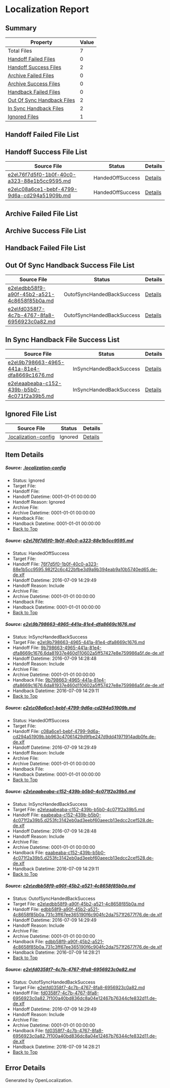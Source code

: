# <a name='report-top'></a> Localization Report

## Summary
 Property | Value 
 -------- | ----- 
 Total Files | 7
[ Handoff Failed Files ](#handoff-failed-list)| 0
[ Handoff Success Files ](#handoff-success-list)| 2
[ Archive Failed Files ](#archive-failed-list)| 0
[ Archive Success Files ](#archive-success-list)| 0
[ Handback Failed Files ](#handback-failed-list)| 0
[ Out Of Sync Handback Files ](#outofsync-handback-success-list)| 2
[ In Sync Handback Files ](#insync-handback-success-list)| 2
[ Ignored Files ](#ignored-list)| 1

## <a name='handoff-failed-list'></a> Handoff Failed File List

## <a name='handoff-success-list'></a> Handoff Success File List
 Source File | Status | Details 
 ----------- | ------ | ------- 
 [e2e\76f7d5f0-1b0f-40c0-a323-88e1b5cc9595.md](https://github.com/OpenLocalizationTestOrg/oltest/blob/4acb7230f3f7b91e0ee69ad4c99b0a2512b2639a/e2e/76f7d5f0-1b0f-40c0-a323-88e1b5cc9595.md) | HandedOffSuccess | [Details](#f2a4cb2a2fca8690bbad08235dac2a81691ab6321)
 [e2e\c08a6ce1-bebf-4799-9d6a-cd294a51909b.md](https://github.com/OpenLocalizationTestOrg/oltest/blob/a2093e88901709cad0900984d73415043ece28cf/e2e/c08a6ce1-bebf-4799-9d6a-cd294a51909b.md) | HandedOffSuccess | [Details](#6f97868279ec68ae9944c0ceca53536ccab79a573)

## <a name='archive-failed-list'></a> Archive Failed File List

## <a name='archive-success-list'></a> Archive Success File List

## <a name='handback-failed-list'></a> Handback Failed File List

## <a name='outofsync-handback-success-list'></a> Out Of Sync Handback Success File List
 Source File | Status | Details 
 ----------- | ------ | ------- 
 [e2e\edbb58f9-a90f-45b2-a521-4c8658f85b0a.md](https://github.com/OpenLocalizationTestOrg/oltest/blob/cf0fd707079271e6ec012289a085943e5c41de5e/e2e/edbb58f9-a90f-45b2-a521-4c8658f85b0a.md) | OutofSyncHandedBackSuccess | [Details](#8088cdbca751dc108ca3dd20e1e263d6a512f5755)
 [e2e\fd0358f7-4c7b-4767-8fa8-6956923c0a82.md](https://github.com/OpenLocalizationTestOrg/oltest/blob/cf0fd707079271e6ec012289a085943e5c41de5e/e2e/fd0358f7-4c7b-4767-8fa8-6956923c0a82.md) | OutofSyncHandedBackSuccess | [Details](#daadbfd0610f77d18105d64f19f90e5d848462866)

## <a name='insync-handback-success-list'></a> In Sync Handback File Success List
 Source File | Status | Details 
 ----------- | ------ | ------- 
 [e2e\9b798663-4965-441a-81e4-dfa8669c1676.md](https://github.com/OpenLocalizationTestOrg/oltest/blob/3a7ff0dca985da2db18a0847d44e7fde298bae7a/e2e/9b798663-4965-441a-81e4-dfa8669c1676.md) | InSyncHandedBackSuccess | [Details](#c6294e3b49c51ed9e498a102881884a3ad180d2f2)
 [e2e\eaabeaba-c152-439b-b5b0-4c071f2a39b5.md](https://github.com/OpenLocalizationTestOrg/oltest/blob/3a7ff0dca985da2db18a0847d44e7fde298bae7a/e2e/eaabeaba-c152-439b-b5b0-4c071f2a39b5.md) | InSyncHandedBackSuccess | [Details](#5fbf160788327fe993bc28ce94f89a6f5dae71374)

## <a name='ignored-list'></a> Ignored File List
 Source File | Status | Details 
 ----------- | ------ | ------- 
 [.localization-config](https://github.com/OpenLocalizationTestOrg/oltest/blob/a2093e88901709cad0900984d73415043ece28cf/.localization-config) | Ignored | [Details](#3d4f252ac210baf56311d7e97dcc2db10974dbd20)

## Item Details
##### <a name='3d4f252ac210baf56311d7e97dcc2db10974dbd20'></a> Source: [.localization-config](https://github.com/OpenLocalizationTestOrg/oltest/blob/a2093e88901709cad0900984d73415043ece28cf/.localization-config)
* Status: Ignored
* Target File: 
* Handoff File: 
* Handoff Datetime: 0001-01-01 00:00:00
* Handoff Reason: Ignored
* Archive File: 
* Archive Datetime: 0001-01-01 00:00:00
* Handback File: 
* Handback Datetime: 0001-01-01 00:00:00
* [Back to Top](#report-top)

##### <a name='f2a4cb2a2fca8690bbad08235dac2a81691ab6321'></a> Source: [e2e\76f7d5f0-1b0f-40c0-a323-88e1b5cc9595.md](https://github.com/OpenLocalizationTestOrg/oltest/blob/4acb7230f3f7b91e0ee69ad4c99b0a2512b2639a/e2e/76f7d5f0-1b0f-40c0-a323-88e1b5cc9595.md)
* Status: HandedOffSuccess
* Target File: 
* Handoff File: [76f7d5f0-1b0f-40c0-a323-88e1b5cc9595.982f2c6c422bfbe3d9a9b394eab9a10b5740ed65.de-de.xlf](https://github.com/OpenLocalizationTestOrg/olhandoff-e2e/blob/8636f70a2fcb740ddddfae59dfa6cf405a971db8/ol-handoff/OpenLocalizationTestOrg/oltest-dede-fly/ci/ht/76f7d5f0-1b0f-40c0-a323-88e1b5cc9595.982f2c6c422bfbe3d9a9b394eab9a10b5740ed65.de-de.xlf)
* Handoff Datetime: 2016-07-09 14:29:49
* Handoff Reason: Include
* Archive File: 
* Archive Datetime: 0001-01-01 00:00:00
* Handback File: 
* Handback Datetime: 0001-01-01 00:00:00
* [Back to Top](#report-top)

##### <a name='c6294e3b49c51ed9e498a102881884a3ad180d2f2'></a> Source: [e2e\9b798663-4965-441a-81e4-dfa8669c1676.md](https://github.com/OpenLocalizationTestOrg/oltest/blob/3a7ff0dca985da2db18a0847d44e7fde298bae7a/e2e/9b798663-4965-441a-81e4-dfa8669c1676.md)
* Status: InSyncHandedBackSuccess
* Target File: [e2e\9b798663-4965-441a-81e4-dfa8669c1676.md](https://github.com/OpenLocalizationTestOrg/oltest-dede-fly/blob/ed2bc445f09cecde20160472557b642c7f7d83ec/e2e/9b798663-4965-441a-81e4-dfa8669c1676.md)
* Handoff File: [9b798663-4965-441a-81e4-dfa8669c1676.6da81937e460d110602a5ff57427e8e759986a5f.de-de.xlf](https://github.com/OpenLocalizationTestOrg/olhandoff-e2e/blob/7df01fc1c78f157e37389a56ad9888da4034a39b/ol-handoff/OpenLocalizationTestOrg/oltest-dede-fly/ci/ht/9b798663-4965-441a-81e4-dfa8669c1676.6da81937e460d110602a5ff57427e8e759986a5f.de-de.xlf)
* Handoff Datetime: 2016-07-09 14:28:48
* Handoff Reason: Include
* Archive File: 
* Archive Datetime: 0001-01-01 00:00:00
* Handback File: [9b798663-4965-441a-81e4-dfa8669c1676.6da81937e460d110602a5ff57427e8e759986a5f.de-de.xlf](https://github.com/OpenLocalizationTestOrg/olhandback-e2e/blob/a548c15a0097d5b8b07770a03fc28472b761181c/ol-handback/OpenLocalizationTestOrg/oltest-dede-fly/ci/ht/9b798663-4965-441a-81e4-dfa8669c1676.6da81937e460d110602a5ff57427e8e759986a5f.de-de.xlf)
* Handback Datetime: 2016-07-09 14:29:11
* [Back to Top](#report-top)

##### <a name='6f97868279ec68ae9944c0ceca53536ccab79a573'></a> Source: [e2e\c08a6ce1-bebf-4799-9d6a-cd294a51909b.md](https://github.com/OpenLocalizationTestOrg/oltest/blob/a2093e88901709cad0900984d73415043ece28cf/e2e/c08a6ce1-bebf-4799-9d6a-cd294a51909b.md)
* Status: HandedOffSuccess
* Target File: 
* Handoff File: [c08a6ce1-bebf-4799-9d6a-cd294a51909b.bb963c47061429d9fbe247d9dd41971914adb0fe.de-de.xlf](https://github.com/OpenLocalizationTestOrg/olhandoff-e2e/blob/8636f70a2fcb740ddddfae59dfa6cf405a971db8/ol-handoff/OpenLocalizationTestOrg/oltest-dede-fly/ci/ht/c08a6ce1-bebf-4799-9d6a-cd294a51909b.bb963c47061429d9fbe247d9dd41971914adb0fe.de-de.xlf)
* Handoff Datetime: 2016-07-09 14:29:49
* Handoff Reason: Include
* Archive File: 
* Archive Datetime: 0001-01-01 00:00:00
* Handback File: 
* Handback Datetime: 0001-01-01 00:00:00
* [Back to Top](#report-top)

##### <a name='5fbf160788327fe993bc28ce94f89a6f5dae71374'></a> Source: [e2e\eaabeaba-c152-439b-b5b0-4c071f2a39b5.md](https://github.com/OpenLocalizationTestOrg/oltest/blob/3a7ff0dca985da2db18a0847d44e7fde298bae7a/e2e/eaabeaba-c152-439b-b5b0-4c071f2a39b5.md)
* Status: InSyncHandedBackSuccess
* Target File: [e2e\eaabeaba-c152-439b-b5b0-4c071f2a39b5.md](https://github.com/OpenLocalizationTestOrg/oltest-dede-fly/blob/ed2bc445f09cecde20160472557b642c7f7d83ec/e2e/eaabeaba-c152-439b-b5b0-4c071f2a39b5.md)
* Handoff File: [eaabeaba-c152-439b-b5b0-4c071f2a39b5.d253fc3142eb0ad3eebf60aeecb13edcc2cef528.de-de.xlf](https://github.com/OpenLocalizationTestOrg/olhandoff-e2e/blob/7df01fc1c78f157e37389a56ad9888da4034a39b/ol-handoff/OpenLocalizationTestOrg/oltest-dede-fly/ci/ht/eaabeaba-c152-439b-b5b0-4c071f2a39b5.d253fc3142eb0ad3eebf60aeecb13edcc2cef528.de-de.xlf)
* Handoff Datetime: 2016-07-09 14:28:48
* Handoff Reason: Include
* Archive File: 
* Archive Datetime: 0001-01-01 00:00:00
* Handback File: [eaabeaba-c152-439b-b5b0-4c071f2a39b5.d253fc3142eb0ad3eebf60aeecb13edcc2cef528.de-de.xlf](https://github.com/OpenLocalizationTestOrg/olhandback-e2e/blob/a548c15a0097d5b8b07770a03fc28472b761181c/ol-handback/OpenLocalizationTestOrg/oltest-dede-fly/ci/ht/eaabeaba-c152-439b-b5b0-4c071f2a39b5.d253fc3142eb0ad3eebf60aeecb13edcc2cef528.de-de.xlf)
* Handback Datetime: 2016-07-09 14:29:11
* [Back to Top](#report-top)

##### <a name='8088cdbca751dc108ca3dd20e1e263d6a512f5755'></a> Source: [e2e\edbb58f9-a90f-45b2-a521-4c8658f85b0a.md](https://github.com/OpenLocalizationTestOrg/oltest/blob/cf0fd707079271e6ec012289a085943e5c41de5e/e2e/edbb58f9-a90f-45b2-a521-4c8658f85b0a.md)
* Status: OutofSyncHandedBackSuccess
* Target File: [e2e\edbb58f9-a90f-45b2-a521-4c8658f85b0a.md](https://github.com/OpenLocalizationTestOrg/oltest-dede-fly/blob/87150b65360d2395b4b7d1cb342cd75632cc9d7a/e2e/edbb58f9-a90f-45b2-a521-4c8658f85b0a.md)
* Handoff File: [edbb58f9-a90f-45b2-a521-4c8658f85b0a.731c3ff67ee365190f6c904fc2da7571f2677f76.de-de.xlf](https://github.com/OpenLocalizationTestOrg/olhandoff-e2e/blob/8636f70a2fcb740ddddfae59dfa6cf405a971db8/ol-handoff/OpenLocalizationTestOrg/oltest-dede-fly/ci/ht/edbb58f9-a90f-45b2-a521-4c8658f85b0a.731c3ff67ee365190f6c904fc2da7571f2677f76.de-de.xlf)
* Handoff Datetime: 2016-07-09 14:29:49
* Handoff Reason: Include
* Archive File: 
* Archive Datetime: 0001-01-01 00:00:00
* Handback File: [edbb58f9-a90f-45b2-a521-4c8658f85b0a.731c3ff67ee365190f6c904fc2da7571f2677f76.de-de.xlf](https://github.com/OpenLocalizationTestOrg/olhandback-e2e/blob/6c4975a0dd5158aa8aa7544db717824d4e1ac111/ol-handback/OpenLocalizationTestOrg/oltest-dede-fly/ci/high/edbb58f9-a90f-45b2-a521-4c8658f85b0a.731c3ff67ee365190f6c904fc2da7571f2677f76.de-de.xlf)
* Handback Datetime: 2016-07-09 14:28:21
* [Back to Top](#report-top)

##### <a name='daadbfd0610f77d18105d64f19f90e5d848462866'></a> Source: [e2e\fd0358f7-4c7b-4767-8fa8-6956923c0a82.md](https://github.com/OpenLocalizationTestOrg/oltest/blob/cf0fd707079271e6ec012289a085943e5c41de5e/e2e/fd0358f7-4c7b-4767-8fa8-6956923c0a82.md)
* Status: OutofSyncHandedBackSuccess
* Target File: [e2e\fd0358f7-4c7b-4767-8fa8-6956923c0a82.md](https://github.com/OpenLocalizationTestOrg/oltest-dede-fly/blob/87150b65360d2395b4b7d1cb342cd75632cc9d7a/e2e/fd0358f7-4c7b-4767-8fa8-6956923c0a82.md)
* Handoff File: [fd0358f7-4c7b-4767-8fa8-6956923c0a82.7f100a40bd836dc8a04e12467b76344cfe832d11.de-de.xlf](https://github.com/OpenLocalizationTestOrg/olhandoff-e2e/blob/8636f70a2fcb740ddddfae59dfa6cf405a971db8/ol-handoff/OpenLocalizationTestOrg/oltest-dede-fly/ci/ht/fd0358f7-4c7b-4767-8fa8-6956923c0a82.7f100a40bd836dc8a04e12467b76344cfe832d11.de-de.xlf)
* Handoff Datetime: 2016-07-09 14:29:49
* Handoff Reason: Include
* Archive File: 
* Archive Datetime: 0001-01-01 00:00:00
* Handback File: [fd0358f7-4c7b-4767-8fa8-6956923c0a82.7f100a40bd836dc8a04e12467b76344cfe832d11.de-de.xlf](https://github.com/OpenLocalizationTestOrg/olhandback-e2e/blob/6c4975a0dd5158aa8aa7544db717824d4e1ac111/ol-handback/OpenLocalizationTestOrg/oltest-dede-fly/ci/high/fd0358f7-4c7b-4767-8fa8-6956923c0a82.7f100a40bd836dc8a04e12467b76344cfe832d11.de-de.xlf)
* Handback Datetime: 2016-07-09 14:28:21
* [Back to Top](#report-top)


## Error Details

Generated by OpenLocalization.
